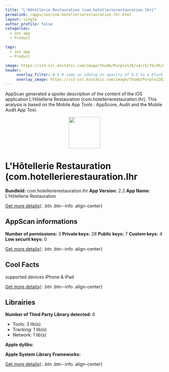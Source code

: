 ```yaml
---
title: "L'Hôtellerie Restauration (com.hotellerierestauration.lhr)"
permalink: /apps/ios/com.hotellerierestauration.lhr.html
layout: single
author_profile: false
categories: 
  - ios app 
  - Product 

tags: 
  - ios app 
  - Product 

image: https://is3-ssl.mzstatic.com/image/thumb/Purple128/v4/c5/f6/d5/c5f6d59a-68a3-0fc6-eeb8-143dbf773989/AppIcon-1-1x_U007emarketing-85-220-6.png/512x512bb.jpg
header: 
     overlay_filter: 0.5 # same as adding an opacity of 0.5 to a black background
     overlay_image: https://is3-ssl.mzstatic.com/image/thumb/Purple128/v4/c5/f6/d5/c5f6d59a-68a3-0fc6-eeb8-143dbf773989/AppIcon-1-1x_U007emarketing-85-220-6.png/512x512bb.jpg
---
```

AppScan generated a spoiler description of the content of the iOS application L'Hôtellerie Restauration (com.hotellerierestauration.lhr). This analysis is based on the Mobile App Tools : AppScore, Audit and the Mobile Audit App Tool.

  
  
<div style="text-align: center;"><img src="https://is3-ssl.mzstatic.com/image/thumb/Purple128/v4/c5/f6/d5/c5f6d59a-68a3-0fc6-eeb8-143dbf773989/AppIcon-1-1x_U007emarketing-85-220-6.png/512x512bb.jpg" width="100" height="100"></div>  
  
# L'Hôtellerie Restauration (com.hotellerierestauration.lhr

**BundleId:** com.hotellerierestauration.lhr
**App Version:** 2.2
**App Name:** L'Hôtellerie Restauration


[Get more details](/pricing.html){: .btn .btn--info .align-center}  
  
## AppScan informations 

**Number of permissions:** 3
**Private keys:** 28
**Public keys:** 7
**Custom keys:** 4
**Low securit keys:** 0
  
[Get more details](/pricing.html){: .btn .btn--info .align-center}

## Cool Facts

supported devices iPhone & iPad
  
[Get more details](/pricing.html){: .btn .btn--info .align-center}

## Librairies 
**Number of Third Party Library detected:** 6
- Tools: 3 lib(s)
- Tracking: 1 lib(s)
- Network: 1 lib(s)

**Apple dylibs:**


**Apple System Library Frameworks:**


  
[Get more details](/pricing.html){: .btn .btn--info .align-center}

